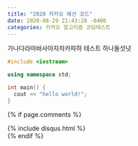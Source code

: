 ```yaml
---
title: "2020 카카오 예선 코드"
date: 2020-08-29 21:43:28 -0400
categories: 카카오 알고리즘 코딩테스트
---
```

가나다라마바사아자차카파하
테스트 하나둘섯넛

```c++
#include <iostream>

using namespace std;

int main() {
  cout << "hello world!";
}

```
{% if page.comments %} <div id="post-disqus" class="container"> {% include disqus.html %} </div> {% endif %}

[jekyll-docs]: https://jekyllrb.com/docs/home
[jekyll-gh]:   https://github.com/jekyll/jekyll
[jekyll-talk]: https://talk.jekyllrb.com/
